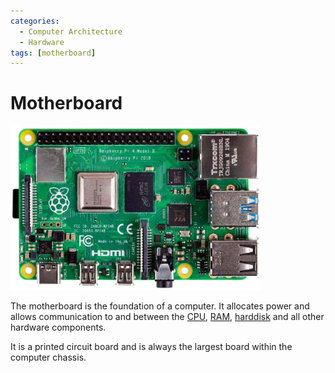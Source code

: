 ```yaml
---
categories:
  - Computer Architecture
  - Hardware
tags: [motherboard]
---
```


# Motherboard

<img src="../_img/motherboard-pi.jpg" width="400px"/>

The motherboard is the foundation of a computer. It allocates power and allows communication to and between the [CPU](/Computer_Architecture/CPU/Von_Neumann_architecture.md), [RAM](/Computer_Architecture/Memory/Memory.md), [harddisk](/Operating_Systems/Disks/What_are_disks.md) and all other hardware components.

It is a printed circuit board and is always the largest board within the computer chassis.
